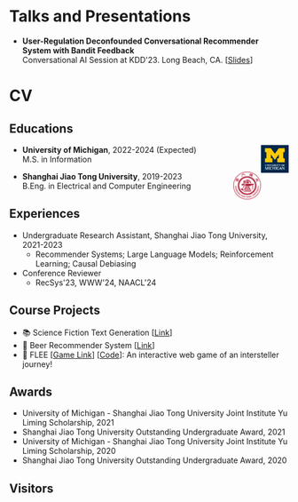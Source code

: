 # Talks and Presentations
* **User-Regulation Deconfounded Conversational Recommender System with Bandit Feedback** <br>
  Conversational AI Session at KDD'23. Long Beach, CA. 
  [[Slides](https://andree-9.github.io/docs/kdd23_slides.pdf)]

# CV
## Educations

<img align="right" src="../../images/umich.png" width="50" height="50">

* **University of Michigan**, 2022-2024 (Expected) <br>
M.S. in Information

<img align="right" src="../../images/sjtu.png" width="50" height="50">

* **Shanghai Jiao Tong University**, 2019-2023 <br>
B.Eng. in Electrical and Computer Engineering

## Experiences
* Undergraduate Research Assistant, Shanghai Jiao Tong University, 2021-2023
  * Recommender Systems; Large Language Models; Reinforcement Learning; Causal Debiasing
* Conference Reviewer
  * RecSys'23, WWW'24, NAACL'24

## Course Projects
* :books: Science Fiction Text Generation [[Link](https://github.com/Andree-9/SciFiGPT)]
* :beer: Beer Recommender System [[Link](https://github.com/Andree-9/BeerRec/)]
* :milky_way: FLEE [[Game Link](https://andree-9.github.io/FLEE/)] [[Code](https://github.com/Andree-9/FLEE)]: An interactive web game of an intersteller journey!

## Awards
* University of Michigan - Shanghai Jiao Tong University Joint Institute Yu Liming Scholarship, 2021
* Shanghai Jiao Tong University Outstanding Undergraduate Award, 2021
* University of Michigan - Shanghai Jiao Tong University Joint Institute Yu Liming Scholarship, 2020
* Shanghai Jiao Tong University Outstanding Undergraduate Award, 2020

## Visitors
<script type='text/javascript' id='clustrmaps' src='//cdn.clustrmaps.com/map_v2.js?cl=343739&w=300&t=tt&d=KYawSvUri0xviH0XUuFXADAU5jT8Jz6CcEo2-YUIe20&co=ffffff&cmo=009fff&cmn=18e0ff&ct=cdd4d9'></script>

